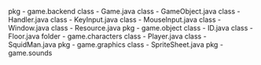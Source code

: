 
pkg - game.backend
      class - Game.java
      class - GameObject.java
      class - Handler.java
      class - KeyInput.java
      class - MouseInput.java
      class - Window.java
      class - Resource.java
pkg - game.object
      class - ID.java
      class - Floor.java
      folder - game.characters
               class - Player.java
               class - SquidMan.java
pkg - game.graphics
      class - SpriteSheet.java
pkg - game.sounds

